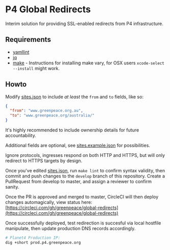 # P4 Global Redirects

Interim solution for providing SSL-enabled redirects from P4 infrastructure.

## Requirements

* [yamllint](http://www.yamllint.com/)
* [jq](https://stedolan.github.io/jq/)
* [make](https://www.gnu.org/software/make/) - Instructions for installing make vary, for OSX users `xcode-select --install` might work.

## Howto

Modify [sites.json](sites.json) to include *at least* the `from` and `to` fields, like so:

```json
{
  "from": "www.greenpeace.org.au",
  "to": "www.greenpeace.org/australia/"
}
```

It's highly recommended to include ownership details for future accountability.

Additional fields are optional, see [sites.example.json](sites.example.json) for possibilities.

Ignore protocols, ingresses respond on both HTTP and HTTPS, but will only redirect to HTTPS targets by design.

Once you've edited [sites.json](sites.json), run `make lint` to confirm syntax validity, then commit and push changes to the `develop` branch of this repository. Create a PullRequest from develop to master, and assign a reviewer to confirm sanity.

Once the PR is approved and merged to master, CircleCI will then deploy changes automagically, view status here: [https://circleci.com/gh/greenpeace/global-redirects](https://circleci.com/gh/greenpeace/global-redirects)

Once successfully deployed, test redirection is succesful via local hostfile manipulate, then update production DNS records accordingly.

```bash
# Planet4 Production IP:
dig +short prod.p4.greenpeace.org
```
